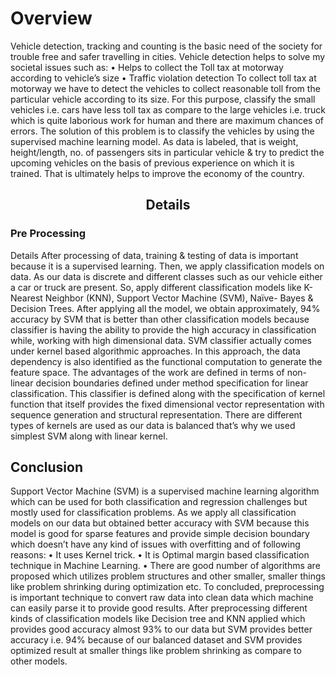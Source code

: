 # Overview
Vehicle detection, tracking and counting is the basic need of the society for trouble free and safer travelling in cities. Vehicle detection helps to solve my societal issues such as:
•	Helps to collect the Toll tax at motorway according to vehicle’s size
•	Traffic violation detection
To collect toll tax at motorway we have to detect the vehicles to collect reasonable toll from the particular vehicle according to its size. For this purpose, classify the small vehicles i.e. cars have less toll tax as compare to the large vehicles i.e. truck which is quite laborious work for human and there are maximum chances of errors.
The solution of this problem is to classify the vehicles by using the supervised machine learning model. As data is labeled, that is weight, height/length, no. of passengers sits in particular vehicle & try to predict the upcoming vehicles on the basis of previous experience on which it is trained. That is ultimately helps to improve the economy of the country. 

<center><h2>Details</h2></center>
<h3>Pre Processing</h3
  At first, preprocessing of data is important which transform our raw data in a useful and efficient format. So, that machine learning model can easily parse it. As there many missing values are in our specific data in particular column “tire”.
  After analyzing the data drop the column which contains the useless information as in our scenario car’s id contain useless information which has no role to predict the toll tax of vehicle which ultimately helps to improve accuracy. So, we drop that particular column.
  After that filled the missing values by taking the mean or average values of that particular column in which missing values are present. We may drop the rows of missing values but that’s not a good approach as it affects the accuracy of model.

<h3>Details</h3>
After processing of data, training & testing of data is important because it is a supervised learning. Then, we apply classification models on data. As our data is discrete and different classes such as our vehicle either a car or truck are present. So, apply different classification models like K-Nearest Neighbor (KNN), Support Vector Machine (SVM), Naïve- Bayes & Decision Trees. After applying all the model, we obtain approximately, 94% accuracy by SVM that is better than other classification models because classifier is having the ability to provide the high accuracy in classification while, working with high dimensional data. SVM classifier actually comes under kernel based algorithmic approaches. In this approach, the data dependency is also identified as the functional computation to generate the feature space. The advantages of the work are defined in terms of non-linear decision boundaries defined under method specification for linear classification. This classifier is defined along with the specification of kernel function that itself provides the fixed dimensional vector representation with sequence generation and structural representation. There are different types of kernels are used as our data is balanced that’s why we used simplest SVM along with linear kernel. 

<h2>Conclusion</h2>
Support Vector Machine (SVM) is a supervised machine learning algorithm which can be used for both classification and regression challenges but mostly used for classification problems. As we apply all classification models on our data but obtained better accuracy with SVM because this model is good for sparse features and provide simple decision boundary which doesn’t have any kind of issues with overfitting and of following reasons:
•	It uses Kernel trick.
•	It is Optimal margin based classification technique in Machine Learning.
•	There are good number of algorithms are proposed which utilizes problem structures and other smaller, smaller things like problem shrinking during optimization etc.
To concluded, preprocessing is important technique to convert raw data into clean data which machine can easily parse it to provide good results. After preprocessing different kinds of classification models like Decision tree and KNN applied which provides good accuracy almost 93% to our data but SVM provides better accuracy i.e. 94% because of our balanced dataset and SVM provides optimized result at smaller things like problem shrinking as compare to other models.

